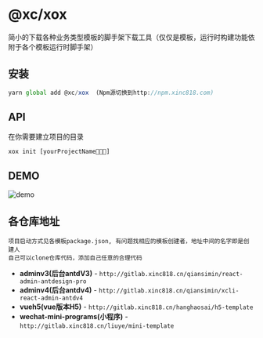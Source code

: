 # @xc/xox
简小的下载各种业务类型模板的脚手架下载工具（仅仅是模板，运行时构建功能依附于各个模板运行时脚手架）

## 安装
```js
yarn global add @xc/xox  (Npm源切换到http://npm.xinc818.com)
```

## API
在你需要建立项目的目录
```
xox init [yourProjectName👋👋👋]
```

## DEMO 
![demo](https://s.xinc818.com/files/kgvyg5uupgug9p.gif)

## 各仓库地址 
    项目启动方式见各模板package.json, 有问题找相应的模板创建者，地址中间的名字即是创建人
    自己可以clone仓库代码，添加自己任意的合理代码 

- **adminv3(后台antdV3)** - `http://gitlab.xinc818.cn/qiansimin/react-admin-antdesign-pro`
- **adminv4(后台antdv4)** - `http://gitlab.xinc818.cn/qiansimin/xcli-react-admin-antdv4`
- **vueh5(vue版本H5)** - `http://gitlab.xinc818.cn/hanghaosai/h5-template`
- **wechat-mini-programs(小程序)** - `http://gitlab.xinc818.cn/liuye/mini-template`
